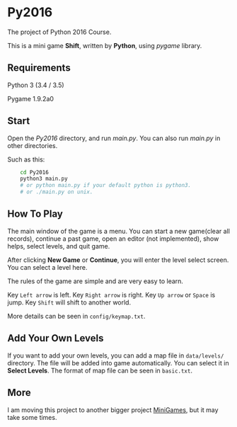 

# Py2016

The project of Python 2016 Course.

This is a mini game **Shift**, written by **Python**, using *pygame* library.

## Requirements

Python 3 (3.4 / 3.5)

Pygame 1.9.2a0

## Start

Open the *Py2016* directory, and run *main.py*.
You can also run *main.py* in other directories.

Such as this:

```bash
    cd Py2016
    python3 main.py
    # or python main.py if your default python is python3.
    # or ./main.py on unix.
```

## How To Play

The main window of the game is a menu. You can start a new game(clear all records), continue a past game,
open an editor (not implemented), show helps, select levels, and quit game.

After clicking **New Game** or **Continue**, you will enter the level select screen. You can select a level here.

The rules of the game are simple and are very easy to learn.

Key `Left arrow` is left.
Key `Right arrow` is right.
Key `Up arrow` or `Space` is jump.
Key `Shift` will shift to another world.

More details can be seen in `config/keymap.txt`.

## Add Your Own Levels

If you want to add your own levels, you can add a map file in `data/levels/` directory.
The file will be added into game automatically. You can select it in **Select Levels**.
The format of map file can be seen in `basic.txt`.

## More

I am moving this project to another bigger project [MiniGames](https://github.com/fyabc/MiniGames), but it may take some times.
